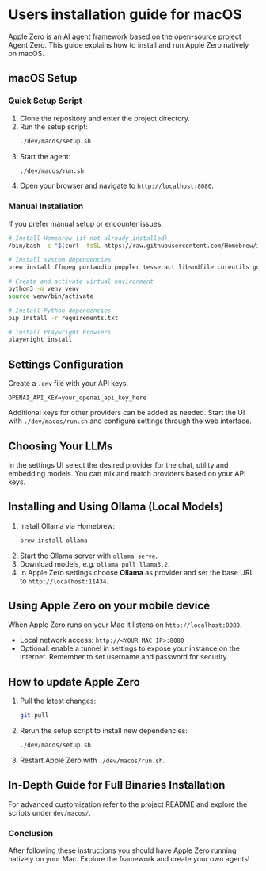 # Users installation guide for macOS

Apple Zero is an AI agent framework based on the open-source project Agent Zero. This guide explains how to install and run Apple Zero natively on macOS.

## macOS Setup

### Quick Setup Script
1. Clone the repository and enter the project directory.
2. Run the setup script:
   ```bash
   ./dev/macos/setup.sh
   ```
3. Start the agent:
   ```bash
   ./dev/macos/run.sh
   ```
4. Open your browser and navigate to `http://localhost:8080`.

### Manual Installation
If you prefer manual setup or encounter issues:

```bash
# Install Homebrew (if not already installed)
/bin/bash -c "$(curl -fsSL https://raw.githubusercontent.com/Homebrew/install/HEAD/install.sh)"

# Install system dependencies
brew install ffmpeg portaudio poppler tesseract libsndfile coreutils gnu-sed jq wget git

# Create and activate virtual environment
python3 -m venv venv
source venv/bin/activate

# Install Python dependencies
pip install -r requirements.txt

# Install Playwright browsers
playwright install
```

## Settings Configuration
Create a `.env` file with your API keys.

```env
OPENAI_API_KEY=your_openai_api_key_here
```

Additional keys for other providers can be added as needed. Start the UI with `./dev/macos/run.sh` and configure settings through the web interface.

## Choosing Your LLMs
In the settings UI select the desired provider for the chat, utility and embedding models. You can mix and match providers based on your API keys.

## Installing and Using Ollama (Local Models)
1. Install Ollama via Homebrew:
   ```bash
   brew install ollama
   ```
2. Start the Ollama server with `ollama serve`.
3. Download models, e.g. `ollama pull llama3.2`.
4. In Apple Zero settings choose **Ollama** as provider and set the base URL to `http://localhost:11434`.

## Using Apple Zero on your mobile device
When Apple Zero runs on your Mac it listens on `http://localhost:8080`.

- Local network access: `http://<YOUR_MAC_IP>:8080`
- Optional: enable a tunnel in settings to expose your instance on the internet. Remember to set username and password for security.

## How to update Apple Zero
1. Pull the latest changes:
   ```bash
   git pull
   ```
2. Rerun the setup script to install new dependencies:
   ```bash
   ./dev/macos/setup.sh
   ```
3. Restart Apple Zero with `./dev/macos/run.sh`.

## In-Depth Guide for Full Binaries Installation
For advanced customization refer to the project README and explore the scripts under `dev/macos/`.

### Conclusion
After following these instructions you should have Apple Zero running natively on your Mac. Explore the framework and create your own agents!
